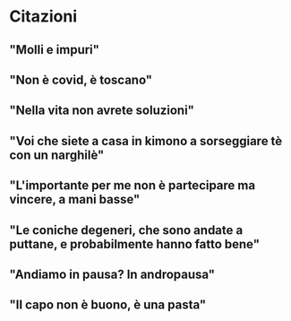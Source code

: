 # Citazioni

## "Molli e impuri"

## "Non è covid, è toscano"

## "Nella vita non avrete soluzioni"

## "Voi che siete a casa in kimono a sorseggiare tè con un narghilè"

## "L'importante per me non è partecipare ma vincere, a mani basse"

## "Le coniche degeneri, che sono andate a puttane, e probabilmente hanno fatto bene"

## "Andiamo in pausa? In andropausa"

## "Il capo non è buono, è una pasta"
